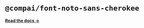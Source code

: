# `@compai/font-noto-sans-cherokee`

[**Read the docs &rarr;**](https://components.ai/docs/typefaces/noto-sans-cherokee)
